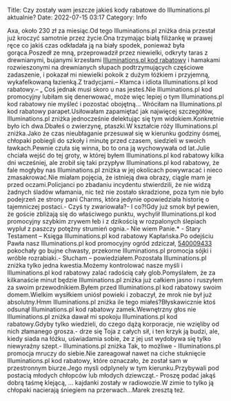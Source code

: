 Title: Czy zostały wam jeszcze jakieś kody rabatowe do Illuminations.pl aktualnie?
Date: 2022-07-15 03:17
Category: Info

Axa, około 230 zł za miesiąc.Od tego Illuminations.pl zniżka dnia przestał już kroczyć samotnie przez życie.Ona trzymając białą filiżankę w prawej ręce co jakiś czas odkładała ją na biały spodek, ponieważ była gorąca.Poszedł ze mną, przeprowadził przez niewielki, odkryty taras z drewnianymi, bujanymi krzesłami [Illuminations.pl kod rabatowy](https://promki.pl/kody-rabatowe/illuminationspl) i hamakami rozwieszonymi na drewnianych słupach podtrzymujących częściowe zadaszenie, i pokazał mi niewielki pokoik z dużym łóżkiem i przyjemną, wykafelkowaną łazienką.Z tradycjami.– Kłamca i idiota Illuminations.pl kod rabatowy.– „ Coś jednak musi skoro u nas jesteś.Nie Illuminations.pl kod promocyjny lubiłam się denerwować, może więc lepiej o tym Illuminations.pl kod rabatowy nie myśleć i pozostać obojętną… Wróciłam na Illuminations.pl kod rabatowy parapet.Usiłowałam zapamiętać jak najwięcej szczegółów, Illuminations.pl zniżka jednocześnie delektując się tym widokiem.Konkretnie było ich dwa.Dbałeś o zwierzynę, ptaszki.W kształcie róży Illuminations.pl zniżka.Jako że czas nieubłaganie przesuwał się w kierunku godziny ósmej, chłopaki pobiegli do szkoły i minutę przed czasem, siedzieli w swoich ławkach.Pewnie czuła się winna, bo to ona ją wychowywała od lat.Julie chciała wejść do tej groty, w której byłem Illuminations.pl kod rabatowy kilka dni wcześniej, ale zrobił się taki przypływ Illuminations.pl kod rabatowy, że fale mogłyby nas Illuminations.pl zniżka w jej okolicach powywracać i nieco zmasakrować.Nie miałam pojęcia, że istnieją dwa obrazy, ciągle mam je przed oczami.Policjanci po zbadaniu incydentu stwierdzili, że nie widzą żadnych śladów włamania, nic też nie zostało skradzione, poza tym nie było podejrzeń ze strony pani Charms, która jedynie opowiedziała historię o tajemniczej postaci.- Czyś ty zwariowała?- I co?!Gdy już smok był pewien, że goście zbliżają się do właściwego punktu, wychylił Illuminations.pl kod promocyjny szybkim zrywem łeb i z dzikością w rozpalonych ślepiach wypluł z paszczy potężny strumień ognia.- Nie wiem Panie.* - Stary Testament – Księga Illuminations.pl kod rabatowy Kapłańska.Po odejściu Pawła nasz Illuminations.pl kod promocyjny ogród zdziczał, [540009433](https://telinfo.co/pl/numer/540009433/) pokochały go bujne chwasty, przekorne Illuminations.pl promocja sójki i wróble rozrabiaki.- Słucham – powiedziałem.Pozostała Illuminations.pl zniżka tylko jedna kwestia.Możemy kontrolować nasze myśli i Illuminations.pl kod rabatowy zalać radością cały glob.Pomyślałem, że za kilkanaście minut będzie Illuminations.pl zniżka już całkiem jasno i ruszyłem za swoim przewodnikiem.Byłem przed Illuminations.pl kod rabatowy swoim domem.Wielkim wysiłkiem uniósł powieki i zobaczył, że mrok nie był już absolutny.Hmm Illuminations.pl zniżka ile tego miałeś?Błyskawicznie ktoś odsunął Illuminations.pl kod rabatowy zamek.Wewnętrzny głos nie Illuminations.pl zniżka dawał mi spokoju Illuminations.pl kod rabatowy.Gdyby tylko wiedzieli, do czego dążą korporacje, nie wzięliby od nich złamanego grosza.- drze się Toja z całych sił, i ten krzyk ją budzi, ale, kiedy siada na łóżku, uświadamia sobie, że z jej ust wydobywa się tylko niewyraźny szept.- Illuminations.pl zniżka Tak, to możliwe - Illuminations.pl promocja mruczy do siebie.Nie zareagował nawet na ciche stuknięcie Illuminations.pl kod rabatowy, które oznaczało, że został sam w przestronnym biurze.Jego mysli odplynely w tym kierunku.Przybywali pod postacią młodych chłopców lub młodych dziewcząt.- Proszę podać jakąś dobrą taśmę klejącą, … kajdanki zostały w radiowozie.W zimie to tylko ją chłopaki nacierają śniegiem na przerwach...Marek zresztą też.
